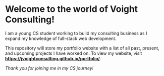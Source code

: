 # Welcome to the world of Voight Consulting!
I am a young CS student working to build my consulting business as I expand my knowledge of full-stack web development.

This repository will store my portfolio website with a list of all past, present, and upcoming projects I have worked on.
To view my website, visit **https://jvoightconsulting.github.io/portfolio/**.

*Thank you for joining me in my CS journey!*
